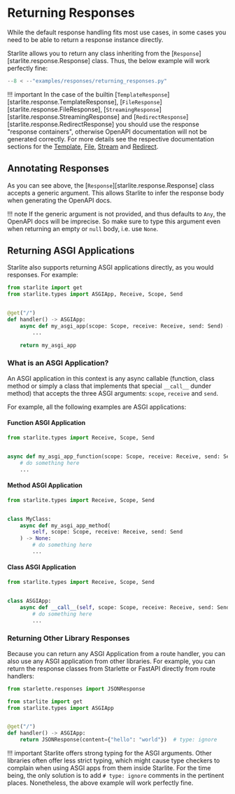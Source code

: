 # Returning Responses

While the default response handling fits most use cases, in some cases you need to be able to return a response instance
directly.

Starlite allows you to return any class inheriting from the [`Response`][starlite.response.Response] class. Thus, the below
example will work perfectly fine:

```python
--8 < --"examples/responses/returning_responses.py"
```

!!! important
    In the case of the builtin [`TemplateResponse`][starlite.response.TemplateResponse],
    [`FileResponse`][starlite.response.FileResponse], [`StreamingResponse`][starlite.response.StreamingResponse] and
    [`RedirectResponse`][starlite.response.RedirectResponse] you should use the response "response containers", otherwise
    OpenAPI documentation will not be generated correctly. For more details see the respective documentation sections
    for the [Template](9-template-responses.md), [File](7-file-responses.md), [Stream](8-streaming-responses.md)
    and [Redirect](6-redirect-responses.md).

## Annotating Responses

As you can see above, the [`Response`][starlite.response.Response] class accepts a generic argument. This allows Starlite
to infer the response body when generating the OpenAPI docs.

!!! note
    If the generic argument is not provided, and thus defaults to `Any`, the OpenAPI docs will be imprecise. So make sure
    to type this argument even when returning an empty or `null` body, i.e. use `None`.

## Returning ASGI Applications

Starlite also supports returning ASGI applications directly, as you would responses. For example:

```python
from starlite import get
from starlite.types import ASGIApp, Receive, Scope, Send


@get("/")
def handler() -> ASGIApp:
    async def my_asgi_app(scope: Scope, receive: Receive, send: Send) -> None:
        ...

    return my_asgi_app
```

### What is an ASGI Application?

An ASGI application in this context is any async callable (function, class method or simply a class that implements
that special `__call__` dunder method) that accepts the three ASGI arguments: `scope`, `receive` and `send`.

For example, all the following examples are ASGI applications:

#### Function ASGI Application

```python
from starlite.types import Receive, Scope, Send


async def my_asgi_app_function(scope: Scope, receive: Receive, send: Send) -> None:
    # do something here
    ...
```

#### Method ASGI Application

```python
from starlite.types import Receive, Scope, Send


class MyClass:
    async def my_asgi_app_method(
        self, scope: Scope, receive: Receive, send: Send
    ) -> None:
        # do something here
        ...
```

#### Class ASGI Application

```python
from starlite.types import Receive, Scope, Send


class ASGIApp:
    async def __call__(self, scope: Scope, receive: Receive, send: Send) -> None:
        # do something here
        ...
```

### Returning Other Library Responses

Because you can return any ASGI Application from a route handler, you can also use any ASGI application from other
libraries. For example, you can return the response classes from Starlette or FastAPI directly from route handlers:

```python
from starlette.responses import JSONResponse

from starlite import get
from starlite.types import ASGIApp


@get("/")
def handler() -> ASGIApp:
    return JSONResponse(content={"hello": "world"})  # type: ignore
```

!!! important
    Starlite offers strong typing for the ASGI arguments. Other libraries often offer less strict typing, which might
    cause type checkers to complain when using ASGI apps from them inside Starlite.
    For the time being, the only solution is to add `# type: ignore` comments in the pertinent places.
    Nonetheless, the above example will work perfectly fine.
